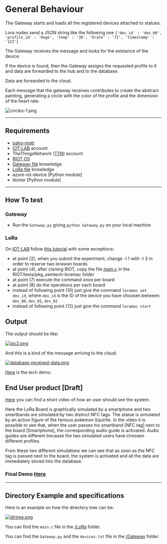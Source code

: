 # General Behaviour
The Gateway starts and loads all the registered devices attached to statues.

Lora nodes send a JSON string like the following one
`{'dev_id' : 'dev_00', 'profile_id' : 'Hugo', 'temp' : '36', 'hrate' : '72', 'timestamp' : '123'}`

The Gateway receives the message and looks for the existance of the device.

If the device is found, then the Gateway assigns the requested profile to it and data are forwarded to the hub and to the database. 

Data are forwarded to the cloud.

Each message that the gateway receives contributes to create the abstract painting, generating a circle with the color of the profile and the dimension of the heart rate.

![circles-1.png](https://i.postimg.cc/cJYGqSP7/circles-1.png)


***

## Requirements
- [paho-mqtt](https://pypi.org/project/paho-mqtt/)
- [IOT-LAB](https://www.iot-lab.info) account
- TheThingsNetwork ([TTN](https://console.thethingsnetwork.org)) account
- [RIOT OS](https://riot-os.org/)
- [Gateway file](https://github.com/PanK0/TalkingChalks/tree/master/Demo/Gateway) knowledge
- [LoRa file](https://github.com/PanK0/TalkingChalks/tree/master/Demo/LoRa) knowledge
- azure-iot-device [Python module]
- tkinter [Python module]

***
## How To test

### Gateway
- Run the `Gateway.py` giving `python Gateway.py` on your local machine

### LoRa
On [IOT-LAB](https://www.iot-lab.info) follow [this tutorial](https://www.iot-lab.info/tutorials/riot-ttn/) with some exceptions:
- at point (2), when you submit the experiment, change -l 1 with -l 3 in order to reserve two lorawan boards
- at point (4), after cloning RIOT, copy the file [main.c](https://github.com/PanK0/TalkingChalks/blob/master/Demo/LoRa/main.c) in the RIOT/tests/pkg_semtech-loramac folder
- at point (7) execute the command once per board
- at point (8) do the operations per each board
- instead of following point (10) just give the command `loramac set dev_id`, where `dev_id` is the ID of the device you have choosen between `dev_00`, `dev_01`, `dev_02`
- instead of following point (12) just give the command `loramac start`

## Output
The output should be like:

[![pic2.png](https://i.postimg.cc/c4gz3fFW/pic2.png)](https://postimg.cc/Cz0JTnyr)

And this is a kind of the message arriving to the cloud: 

[![database-received-data.png](https://i.postimg.cc/nzCmWL1D/database-received-data.png)](https://postimg.cc/bDfdDpWy)

[Here](https://youtu.be/xRKr4TnVqlI) is the tech demo.

## End User product [Draft]
[Here](https://youtu.be/Zwez2I6sRho) you can find a short video of how an user should see the system.

Here the LoRa Board is graphically simulated by a smartphone and two smartbands are simulated by two distinct NFC tags. 
The statue is simulated by an action figure of the famous pokèmon Squirtle. 
In the video it is possible to see that, when the user passes his smartband [NFC tag] next to the board [Smartphone], the corresponding audio guide is activated. Audio guides are different because the two simulated users have choosen different profiles.

From these two different simulations we can see that as soon as the NFC tag is passed next to the board, the system is activated and all the data are immediately stored into the database.

### Final Demo [Here](https://youtu.be/zbf5zkPk7X0)

***

## Directory Example and specifications
Here is an example on how the directory tree can be:

[![dirtree.png](https://i.postimg.cc/jj5jTsHZ/dirtree.png)](https://postimg.cc/MnCwbJrQ)

You can find the `main.c` file in the [/LoRa](https://github.com/PanK0/TalkingChalks/tree/master/Demo/LoRa) folder.

You can find the `Gateway.py` and the `devices.txt` file in the [/Gateway](https://github.com/PanK0/TalkingChalks/tree/master/Demo/Gateway) folder.
